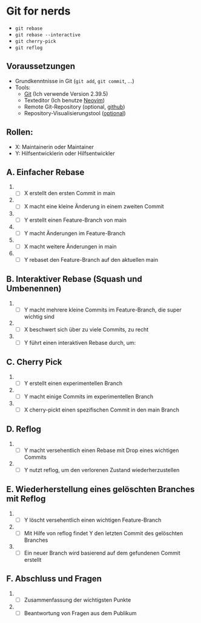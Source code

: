 # Git for nerds 
- `git rebase`
- `git rebase --interactive`
- `git cherry-pick`
- `git reflog`

## Voraussetzungen
- Grundkenntnisse in Git (`git add`, `git commit`, ...)
- Tools:
  - [Git](https://git-scm.com/) (Ich verwende Version 2.39.5)
  - Texteditor (Ich benutze [Neovim](https://neovim.io/))
  - Remote Git-Repository (optional, [github](https://github.com/))
  - Repository-Visualisierungstool ([optional](https://github.com/git-up/GitUp))

## Rollen:
- X: Maintainerin oder Maintainer
- Y: Hilfsentwicklerin oder Hilfsentwickler

## A. Einfacher Rebase

1. - [ ] X erstellt den ersten Commit in main
2. - [ ] X macht eine kleine Änderung in einem zweiten Commit
3. - [ ] Y erstellt einen Feature-Branch von main
4. - [ ] Y macht Änderungen im Feature-Branch
5. - [ ] X macht weitere Änderungen in main
6. - [ ] Y rebaset den Feature-Branch auf den aktuellen main

## B. Interaktiver Rebase (Squash und Umbenennen)

1. - [ ] Y macht mehrere kleine Commits im Feature-Branch, die super wichtig sind
2. - [ ] X beschwert sich über zu viele Commits, zu recht
3. - [ ] Y führt einen interaktiven Rebase durch, um:

## C. Cherry Pick

1. - [ ] Y erstellt einen experimentellen Branch
2. - [ ] Y macht einige Commits im experimentellen Branch
3. - [ ] X cherry-pickt einen spezifischen Commit in den main Branch

## D. Reflog

1. - [ ] Y macht versehentlich einen Rebase mit Drop eines wichtigen Commits
2. - [ ] Y nutzt reflog, um den verlorenen Zustand wiederherzustellen

## E. Wiederherstellung eines gelöschten Branches mit Reflog

1. - [ ] Y löscht versehentlich einen wichtigen Feature-Branch
2. - [ ] Mit Hilfe von reflog findet Y den letzten Commit des gelöschten Branches
3. - [ ] Ein neuer Branch wird basierend auf dem gefundenen Commit erstellt

## F. Abschluss und Fragen

1. - [ ] Zusammenfassung der wichtigsten Punkte
2. - [ ] Beantwortung von Fragen aus dem Publikum
